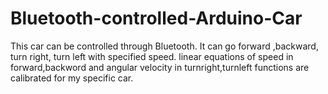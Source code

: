 # Bluetooth-controlled-Arduino-Car
This car can be controlled through Bluetooth.
It can go forward ,backward, turn right, turn left with specified speed.
linear equations of speed in forward,backword and angular velocity in turnright,turnleft functions are calibrated for my specific car.
